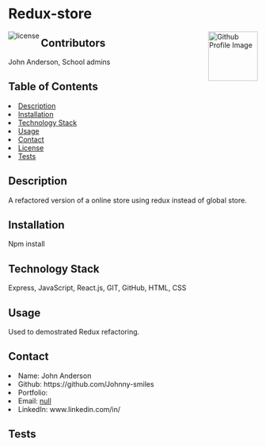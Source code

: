 # Redux-store
<img align="left" src="https://img.shields.io/badge/License-MIT-green" alt="license">
<img align="right" width="100" height="100" src="https://avatars.githubusercontent.com/u/70188711?v=4" alt="Github Profile Image">
  
## Contributors
John Anderson, School admins
    
## Table of Contents
<li><a href="#description">Description</a></li>  
<li><a href="#installation">Installation</a></li> 
<li><a href="#tech">Technology Stack</a></li> 
<li><a href="#usage">Usage</a></li> 
<li><a href="#contact">Contact</a></li> 
<li><a href="#license">License</a></li> 
<li><a href="#tests">Tests</a></li> 
  
<h2 id= "description">Description</h2>
A refactored version of a online store using redux instead of global store.
  
<h2 id= "installation">Installation</h2>
Npm install
    
<h2 id= "technology">Technology Stack</h2>
 Express, JavaScript, React.js, GIT, GitHub, HTML, CSS
  
<h2 id= "usage">Usage</h2>
Used to demostrated Redux refactoring. 
  
<h2 id= "contact">Contact</h2>
<li>Name: John Anderson</li> 
<li>Github: https://github.com/Johnny-smiles</li> 
<li>Portfolio: </li>
<li>Email: <a href="mailto:null" target="_blank">null</a></li> 
<li>LinkedIn: www.linkedin.com/in/</li> 
    
<h2 id= "tests">Tests</h2>
 
